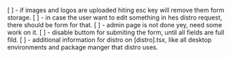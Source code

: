 [ ] - if images and logos are uploaded hiting esc key will remove them form
storage.
[ ] - in case the user want to edit something in hes distro request, there
should be form for that.
[ ] - admin page is not done yey, need some work on it.
[ ] - disable buttom for submiting the form, until all fields are full fild.
[ ] - additional information for distro on [distro].tsx, like all desktop
environments and package manger that distro uses.
